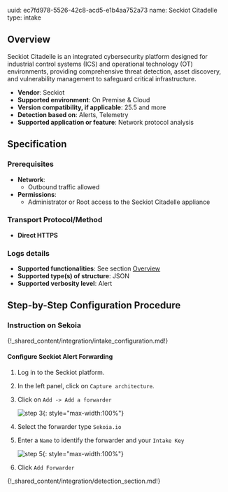 uuid: ec7fd978-5526-42c8-acd5-e1b4aa752a73
name: Seckiot Citadelle
type: intake

## Overview

Seckiot Citadelle is an integrated cybersecurity platform designed for industrial control systems (ICS) and operational technology (OT) environments, providing comprehensive threat detection, asset discovery, and vulnerability management to safeguard critical infrastructure.

- **Vendor**: Seckiot
- **Supported environment**: On Premise & Cloud
- **Version compatibility, if applicable**: 25.5 and more
- **Detection based on**: Alerts, Telemetry
- **Supported application or feature**: Network protocol analysis

## Specification

### Prerequisites
- **Network**:
    - Outbound traffic allowed
- **Permissions**:
    - Administrator or Root access to the Seckiot Citadelle appliance

### Transport Protocol/Method

- **Direct HTTPS**

### Logs details

- **Supported functionalities**: See section [Overview](#overview)
- **Supported type(s) of structure**: JSON
- **Supported verbosity level**: Alert

## Step-by-Step Configuration Procedure
### Instruction on Sekoia

{!_shared_content/integration/intake_configuration.md!}

#### Configure Seckiot Alert Forwarding

  1. Log in to the Seckiot platform.
  2. In the left panel, click on `Capture architecture`.
  3. Click on `Add -> Add a forwarder`

      ![step 3](/assets/integration/network/seckiot_citadelle/03-add-forwarder.png){: style="max-width:100%"}

  4. Select the forwarder type `Sekoia.io`

  5. Enter a `Name` to identify the forwarder and your `Intake Key`

      ![step 5](/assets/integration/network/seckiot_citadelle/05-add-forwarder-sekoia.png){: style="max-width:100%"}

  8. Click `Add Forwarder`

{!_shared_content/integration/detection_section.md!}

